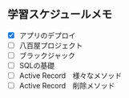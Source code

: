 
## 学習スケジュールメモ

- [x] アプリのデプロイ
- [ ] 八百屋プロジェクト
- [ ] ブラックジャック
- [ ] SQLの基礎
- [ ] Active Record　様々なメソッド
- [ ] Active Record　削除メソッド
